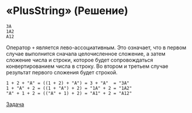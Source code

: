 # «PlusString» (Решение)
```
3A
1A2
A12
```
Оператор `+` является лево-ассоциативным. Это означает, что в первом случае выполнится сначала целочисленное сложение, а затем сложение числа и строки, которое будет сопровождаться конвертированием числа в строку. Во втором и третьем случае результат первого сложения будет строкой.
```
1 + 2 + "A" = ((1 + 2) + "A") = 3 + "A"  = "3A"
1 + "A" + 2 = ((1 + "A") + 2) = "1A" + 2 = "1A2"
"A" + 1 + 2 = (("A" + 1) + 2) = "A1" + 2 = "A12"
```
[Задача](./PlusString-Q.md)
